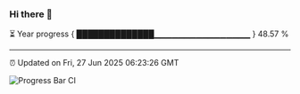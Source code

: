 ### Hi there 👋

⏳ Year progress { ██████████████▁▁▁▁▁▁▁▁▁▁▁▁▁▁▁▁ } 48.57 %

---

⏰ Updated on Fri, 27 Jun 2025 06:23:26 GMT

![Progress Bar CI](https://github.com/liununu/liununu/workflows/Progress%20Bar%20CI/badge.svg)
